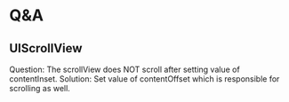 # Q&A

## UIScrollView

Question: The scrollView does NOT scroll after setting value of contentInset.
Solution: Set value of contentOffset which is responsible for scrolling as well.